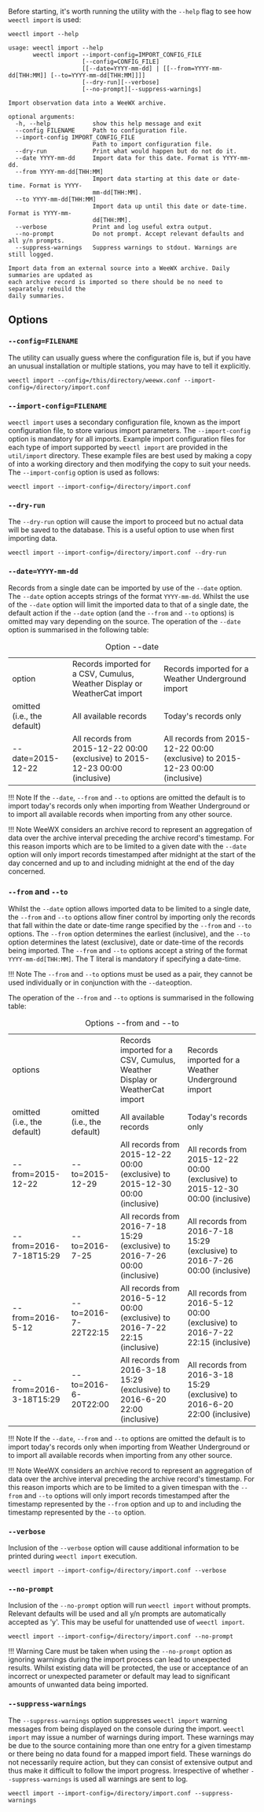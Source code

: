 Before starting, it's worth running the utility with the `--help` flag to see
how `weectl import` is used:

```
weectl import --help
```
```
usage: weectl import --help
       weectl import --import-config=IMPORT_CONFIG_FILE
                     [--config=CONFIG_FILE]
                     [[--date=YYYY-mm-dd] | [[--from=YYYY-mm-dd[THH:MM]] [--to=YYYY-mm-dd[THH:MM]]]]
                     [--dry-run][--verbose]
                     [--no-prompt][--suppress-warnings]

Import observation data into a WeeWX archive.

optional arguments:
  -h, --help            show this help message and exit
  --config FILENAME     Path to configuration file.
  --import-config IMPORT_CONFIG_FILE
                        Path to import configuration file.
  --dry-run             Print what would happen but do not do it.
  --date YYYY-mm-dd     Import data for this date. Format is YYYY-mm-dd.
  --from YYYY-mm-dd[THH:MM]
                        Import data starting at this date or date-time. Format is YYYY-
                        mm-dd[THH:MM].
  --to YYYY-mm-dd[THH:MM]
                        Import data up until this date or date-time. Format is YYYY-mm-
                        dd[THH:MM].
  --verbose             Print and log useful extra output.
  --no-prompt           Do not prompt. Accept relevant defaults and all y/n prompts.
  --suppress-warnings   Suppress warnings to stdout. Warnings are still logged.

Import data from an external source into a WeeWX archive. Daily summaries are updated as
each archive record is imported so there should be no need to separately rebuild the
daily summaries.
```

## Options

### `--config=FILENAME`


The utility can usually guess where the configuration file is,
but if you have an unusual installation or multiple stations, you may have to
tell it explicitly.

```
weectl import --config=/this/directory/weewx.conf --import-config=/directory/import.conf
```

### `--import-config=FILENAME`

`weectl import` uses a secondary configuration file, known as the import
configuration file, to store various import parameters. The `--import-config`
option is mandatory for all imports. Example import configuration files for
each type of import supported by `weectl import` are provided in the
`util/import` directory. These example files are best used by making a copy of
into a working directory and then modifying the copy to suit your needs. The
`--import-config` option is used as follows:

```
weectl import --import-config=/directory/import.conf
```

### `--dry-run`

The `--dry-run` option will cause the import to proceed but no actual data 
will be saved to the database. This is a useful option to use when first 
importing data.

```
weectl import --import-config=/directory/import.conf --dry-run
```

### `--date=YYYY-mm-dd`

Records from a single date can be imported by use of the `--date` option. 
The `--date` option accepts strings of the format `YYYY-mm-dd`. Whilst the 
use of the `--date` option will limit the imported data to that of a single 
date, the default action if the `--date` option (and the `--from` and `--to` 
options) is omitted may vary depending on the source. The operation of the 
`--date` option is summarised in the following table:

<table class="no_indent">
  <caption>Option <span class="code">--date</span></caption>
  <tbody>
    <tr class="first_row">
      <td>option</td>
      <td>Records imported for a CSV, Cumulus, Weather Display or WeatherCat 
import</td>
      <td>Records imported for a Weather Underground import</td>
    </tr>
    <tr>
      <td class="code first_col">omitted<br>(i.e., the default)</td>
      <td>All available records</td>
      <td>Today's records only</td>
    </tr>
    <tr>
      <td class="code first_col">--date=2015-12-22</td>
      <td>All records from 2015-12-22 00:00 (exclusive) to 2015-12-23 00:00 
(inclusive)</td>
      <td>All records from 2015-12-22 00:00 (exclusive) to 2015-12-23 00:00 
(inclusive)</td>
    </tr>
  </tbody>
</table>

!!! Note
    If the `--date`, `--from` and `--to` options are omitted the default is to
    import today's records only when importing from Weather Underground or to
    import all available records when importing from any other source.

!!! Note
    WeeWX considers an archive record to represent an aggregation of data over
    the archive interval preceding the archive record's timestamp. For this
    reason imports which are to be limited to a given date with the `--date`
    option will only import records timestamped after midnight at the start
    of the day concerned and up to and including midnight at the end of the
    day concerned.

### `--from` and `--to`

Whilst the `--date` option allows imported data to be limited to a single 
date, the `--from` and `--to` options allow finer control by importing 
only the records that fall within the date or date-time range specified by 
the `--from` and `--to` options. The `--from` option determines the 
earliest (inclusive), and the `--to` option determines the latest 
(exclusive), date or date-time of the records being imported. The `--from` 
and `--to` options accept a string of the format `YYYY-mm-dd[THH:MM]`. The 
T literal is mandatory if specifying a date-time.

!!! Note
    The `--from` and `--to` options must be used as a pair, they cannot be
    used individually or in conjunction with the `--date`option.

The operation of the `--from` and `--to` options is summarised in the 
following table:

<table class="no_indent">
  <caption>Options <span class="code">--from</span> and <span 
class="code">--to</span></caption>
  <tbody>
    <tr class="first_row">
      <td colspan='2'>options</td>
      <td>Records imported for a CSV, Cumulus, Weather Display or WeatherCat 
import</td>
      <td>Records imported for a Weather Underground import</td>
    </tr>
    <tr>
      <td class="code first_col">omitted<br>(i.e., the default)</td>
      <td class="code first_col">omitted<br>(i.e., the default)</td>
      <td>All available records</td>
      <td>Today's records only</td>
    </tr>
    <tr>
      <td class="code first_col">--from=2015-12-22</td>
      <td class="code first_col">--to=2015-12-29</td>
      <td>All records from 2015-12-22 00:00 (exclusive) to 2015-12-30 00:00 
(inclusive)</td>
      <td>All records from 2015-12-22 00:00 (exclusive) to 2015-12-30 00:00 
(inclusive)</td>
    </tr>
    <tr>
      <td class="code first_col">--from=2016-7-18T15:29</td>
      <td class="code first_col">--to=2016-7-25</td>
      <td>All records from 2016-7-18 15:29 (exclusive) to 2016-7-26 00:00 
(inclusive)</td>
      <td>All records from 2016-7-18 15:29 (exclusive) to 2016-7-26 00:00 
(inclusive)</td>
    </tr>
    <tr>
      <td class="code first_col">--from=2016-5-12</td>
      <td class="code first_col">--to=2016-7-22T22:15</td>
      <td>All records from 2016-5-12 00:00 (exclusive) to 2016-7-22 22:15 
(inclusive)</td>
      <td>All records from 2016-5-12 00:00 (exclusive) to 2016-7-22 22:15 
(inclusive)</td>
    </tr>
    <tr>
      <td class="code first_col">--from=2016-3-18T15:29</td>
      <td class="code first_col">--to=2016-6-20T22:00</td>
      <td>All records from 2016-3-18 15:29 (exclusive) to 2016-6-20 22:00 
(inclusive)</td>
      <td>All records from 2016-3-18 15:29 (exclusive) to 2016-6-20 22:00 
(inclusive)</td>
    </tr>
  </tbody>
</table>

!!! Note
    If the `--date`, `--from` and `--to` options are omitted the default is
    to import today's records only when importing from Weather Underground or
    to import all available records when importing from any other source.

!!! Note
    WeeWX considers an archive record to represent an aggregation of data over
    the archive interval preceding the archive record's timestamp. For this
    reason imports which are to be limited to a given timespan with the
    `--from` and `--to` options will only import records timestamped after
    the timestamp represented by the `--from` option and up to and including
    the timestamp represented by the `--to` option.

### `--verbose`

Inclusion of the `--verbose` option will cause additional information to be
printed during `weectl import` execution.

```
weectl import --import-config=/directory/import.conf --verbose
```

### `--no-prompt`

Inclusion of the `--no-prompt` option will run `weectl import` without prompts.
Relevant defaults will be used and all y/n prompts are automatically accepted
as 'y'. This may be useful for unattended use of `weectl import`.

```
weectl import --import-config=/directory/import.conf --no-prompt
```

!!! Warning
    Care must be taken when using the `--no-prompt` option as ignoring 
    warnings during the import process can lead to unexpected results. Whilst 
    existing data will be protected, the use or acceptance of an 
    incorrect or unexpected parameter or default may lead to significant 
    amounts of unwanted data being imported.

### `--suppress-warnings`

The `--suppress-warnings` option suppresses `weectl import` warning messages from
being displayed on the console during the import. `weectl import` may issue a
number of warnings during import. These warnings may be due to the source
containing more than one entry for a given timestamp or there being no data
found for a mapped import field. These warnings do not necessarily require
action, but they can consist of extensive output and thus make it difficult
to follow the import progress. Irrespective of whether `--suppress-warnings`
is used all warnings are sent to log.

```
weectl import --import-config=/directory/import.conf --suppress-warnings
```
